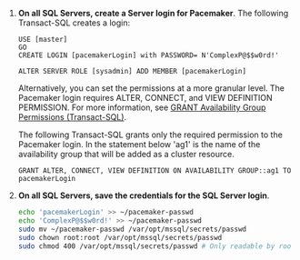 1. **On all SQL Servers, create a Server login for Pacemaker**. The following Transact-SQL creates a login:

   ```Transact-SQL
   USE [master]
   GO
   CREATE LOGIN [pacemakerLogin] with PASSWORD= N'ComplexP@$$w0rd!'
   	
   ALTER SERVER ROLE [sysadmin] ADD MEMBER [pacemakerLogin]
   ```

   Alternatively, you can set the permissions at a more granular level. The Pacemaker login requires ALTER, CONNECT, and VIEW DEFINITION PERMISSION. For more information, see [GRANT Availability Group Permissions (Transact-SQL)](http://msdn.microsoft.com/library/hh968934.aspx).

   The following Transact-SQL grants only the required permission to the Pacemaker login. In the statement below 'ag1' is the name of the availability group that will be added as a cluster resource.

   ```Transact-SQL
   GRANT ALTER, CONNECT, VIEW DEFINITION ON AVAILABILITY GROUP::ag1 TO pacemakerLogin
   ```

1. **On all SQL Servers, save the credentials for the SQL Server login**.

   ```bash
   echo 'pacemakerLogin' >> ~/pacemaker-passwd
   echo 'ComplexP@$$w0rd!' >> ~/pacemaker-passwd
   sudo mv ~/pacemaker-passwd /var/opt/mssql/secrets/passwd
   sudo chown root:root /var/opt/mssql/secrets/passwd
   sudo chmod 400 /var/opt/mssql/secrets/passwd # Only readable by root
   ```